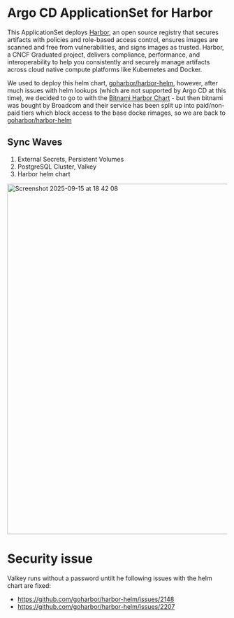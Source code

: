 # Argo CD ApplicationSet for Harbor

This ApplicationSet deploys [Harbor](https://goharbor.io/), an open source registry that secures artifacts with policies and role-based access control, ensures images are scanned and free from vulnerabilities, and signs images as trusted. Harbor, a CNCF Graduated project, delivers compliance, performance, and interoperability to help you consistently and securely manage artifacts across cloud native compute platforms like Kubernetes and Docker.

We used to deploy this helm chart, [goharbor/harbor-helm](https://github.com/goharbor/harbor-helm/tree/main), however, after much issues with helm lookups (which are not supported by Argo CD at this time), we decided to go to with the [Bitnami Harbor Chart](https://github.com/bitnami/charts/tree/main/bitnami/harbor) - but then bitnami was bought by Broadcom and their service has been split up into paid/non-paid tiers which block access to the base docke rimages, so we are back to [goharbor/harbor-helm](https://github.com/goharbor/harbor-helm/tree/main)

## Sync Waves

1. External Secrets, Persistent Volumes
2. PostgreSQL Cluster, Valkey
3. Harbor helm chart

<img width="1307" height="801" alt="Screenshot 2025-09-15 at 18 42 08" src="https://github.com/user-attachments/assets/f95f6bea-2208-43e2-86fb-53574211aae2" />

# Security issue

Valkey runs without a password untilt he following issues with the helm chart are fixed:
- https://github.com/goharbor/harbor-helm/issues/2148
- https://github.com/goharbor/harbor-helm/issues/2207
